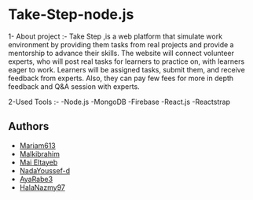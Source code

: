 # Take-Step-node.js
1- About project :-
Take Step ,is a web platform that simulate work environment by providing them tasks from real projects and provide a mentorship to advance their skills.
The website will connect volunteer experts, who will post real tasks for learners to practice on, with learners eager to work.
Learners will be assigned tasks, submit them, and receive feedback from experts.
Also, they can pay few fees for more in depth feedback and Q&A session with experts.

2-Used Tools :-
  -Node.js
  -MongoDB
  -Firebase
  -React.js 
  -Reactstrap
  
## Authors
 - [Mariam613](https://github.com/Mariam613)
 - [Malkibrahim](https://github.com/Malkibrahim)
 - [Mai Eltayeb](https://github.com/maieltayeb)
 - [NadaYoussef-d](https://github.com/NadaYoussef-d)
 - [AyaRabe3](https://github.com/AyaRabe3)
 - [HalaNazmy97](https://github.com/HalaNazmy97)
